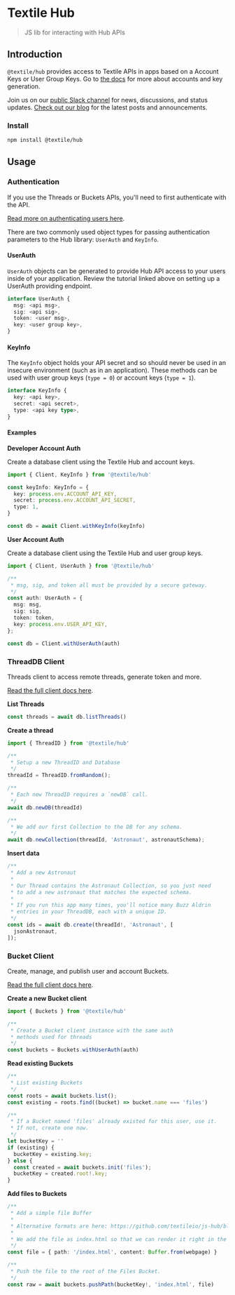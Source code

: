 Textile Hub
============

> JS lib for interacting with Hub APIs

## Introduction

`@textile/hub` provides access to Textile APIs in apps based on a Account Keys or User Group Keys. Go to [the docs](https://docs.textile.io/) for more about accounts and key generation.

Join us on our [public Slack channel](https://slack.textile.io/) for news, discussions, and status updates. [Check out our blog](https://blog.textile.io/) for the latest posts and announcements.

### Install

```bash
npm install @textile/hub
```

## Usage


### Authentication

If you use the Threads or Buckets APIs, you'll need to first authenticate with the API.

[Read more on authenticating users here](https://docs.textile.io/tutorials/hub/web-app/).

There are two commonly used object types for passing authentication parameters to the Hub library: `UserAuth` and `KeyInfo`.

#### UserAuth

`UserAuth` objects can be generated to provide Hub API access to your users inside of your application. Review the tutorial linked above on setting up a UserAuth providing endpoint.

```typescript
interface UserAuth {
  msg: <api msg>,
  sig: <api sig>,
  token: <user msg>,
  key: <user group key>,
}
```

#### KeyInfo

The `KeyInfo` object holds your API secret and so should never be used in an insecure environment (such as in an application). These methods can be used with user group keys (`type = 0`) or account keys (`type = 1`).

```typescript
interface KeyInfo {
  key: <api key>,
  secret: <api secret>,
  type: <api key type>,
}
```

#### Examples

**Developer Account Auth**

Create a database client using the Textile Hub and account keys.

```typescript
import { Client, KeyInfo } from '@textile/hub'

const keyInfo: KeyInfo = {
  key: process.env.ACCOUNT_API_KEY,
  secret: process.env.ACCOUNT_API_SECRET,
  type: 1,
}

const db = await Client.withKeyInfo(keyInfo)
```

**User Account Auth**

Create a database client using the Textile Hub and user group keys.

```typescript
import { Client, UserAuth } from '@textile/hub'

/**
 * msg, sig, and token all must be provided by a secure gateway.
 */
const auth: UserAuth = {
  msg: msg,
  sig: sig,
  token: token,
  key: process.env.USER_API_KEY,
};

const db = Client.withUserAuth(auth)
```

### ThreadDB Client

Threads client to access remote threads, generate token and more.

[Read the full client docs here](https://textileio.github.io/js-hub/docs/hub.client).

**List Threads**

```typescript
const threads = await db.listThreads()
```

**Create a thread**

```typescript
import { ThreadID } from '@textile/hub'

/**
 * Setup a new ThreadID and Database
 */
threadId = ThreadID.fromRandom();

/**
 * Each new ThreadID requires a `newDB` call.
 */
await db.newDB(threadId)

/**
 * We add our first Collection to the DB for any schema.
 */
await db.newCollection(threadId, 'Astronaut', astronautSchema);
```

**Insert data**

```typescript
/**
 * Add a new Astronaut
 * 
 * Our Thread contains the Astronaut Collection, so you just need
 * to add a new astronaut that matches the expected schema.
 * 
 * If you run this app many times, you'll notice many Buzz Aldrin
 * entries in your ThreadDB, each with a unique ID.
 */
const ids = await db.create(threadId!, 'Astronaut', [
  jsonAstronaut,
]);
```

### Bucket Client

Create, manage, and publish user and account Buckets.

[Read the full client docs here](https://textileio.github.io/js-hub/docs/hub.buckets).

**Create a new Bucket client**

```typescript
import { Buckets } from '@textile/hub'

/**
 * Create a Bucket client instance with the same auth
 * methods used for threads
 */
const buckets = Buckets.withUserAuth(auth)
```

**Read existing Buckets**

```typescript
/**
 * List existing Buckets
 */
const roots = await buckets.list();
const existing = roots.find((bucket) => bucket.name === 'files')

/**
 * If a Bucket named 'files' already existed for this user, use it.
 * If not, create one now.
 */
let bucketKey = ''
if (existing) {
  bucketKey = existing.key;
} else {
  const created = await buckets.init('files');
  bucketKey = created.root!.key;
}
```

**Add files to Buckets**

```typescript
/**
 * Add a simple file Buffer
 * 
 * Alternative formats are here: https://github.com/textileio/js-hub/blob/master/src/normalize.ts#L14
 * 
 * We add the file as index.html so that we can render it right in the browser afterwards.
 */
const file = { path: '/index.html', content: Buffer.from(webpage) }

/**
 * Push the file to the root of the Files Bucket.
 */
const raw = await buckets.pushPath(bucketKey!, 'index.html', file)

```
